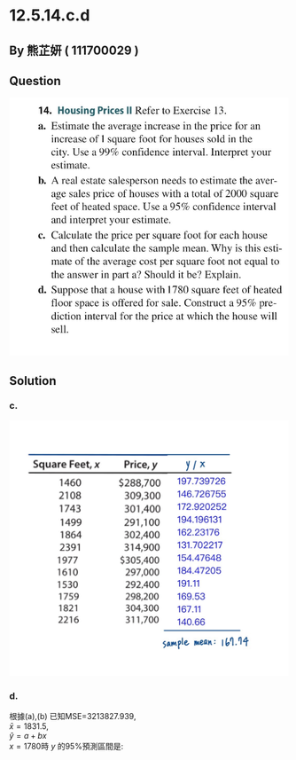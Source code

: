 # 12.5.14.c.d

## By 熊芷妍 ( 111700029 )

## Question

![image](https://github.com/HWTeng-Course/202402-Statistics/blob/main/Images/88D83551-9B4D-410D-A0BF-3F0DDEF9BED2.jpg)

## Solution
### c.

![image](https://github.com/HWTeng-Course/202402-Statistics/blob/main/Images/S__2908162.jpg)

### d.
根據(a),(b)
已知MSE=3213827.939,\
$\bar{x}=1831.5$,\
$\hat{y}=a+bx$\
$x=1780$時 $y$ 的95%預測區間是:

